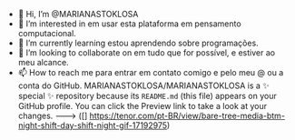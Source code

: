 - 👋 Hi, I’m @MARIANASTOKLOSA
- 👀 I’m interested in em usar esta plataforma em pensamento computacional.
- 🌱 I’m currently learning estou aprendendo sobre programações.
- 💞️ I’m looking to collaborate on em tudo que for possível, e estiver ao meu alcance.
- 📫 How to reach me para entrar em contato comigo e pelo meu @ ou a conta do GitHub.
MARIANASTOKLOSA/MARIANASTOKLOSA is a ✨ special ✨ repository because its `README.md` (this file) appears on your GitHub profile.
You can click the Preview link to take a look at your changes.
---> ([] https://tenor.com/pt-BR/view/bare-tree-media-btm-night-shift-day-shift-night-gif-17192975)

